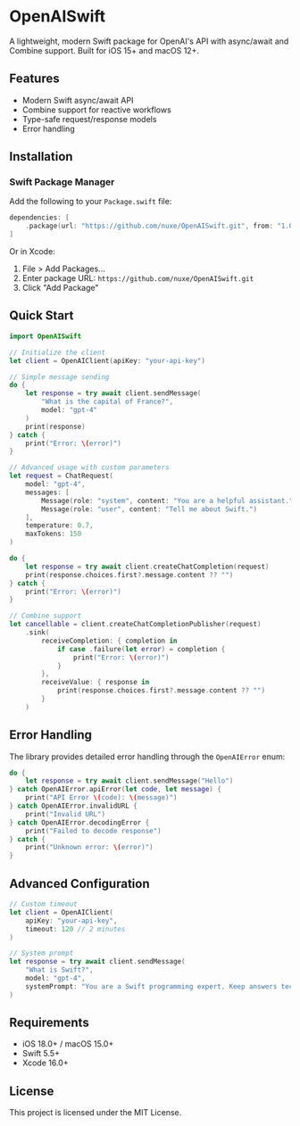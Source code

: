 # OpenAISwift

A lightweight, modern Swift package for OpenAI's API with async/await and Combine support. Built for iOS 15+ and macOS 12+.

## Features

- Modern Swift async/await API
- Combine support for reactive workflows
- Type-safe request/response models
- Error handling

## Installation

### Swift Package Manager

Add the following to your `Package.swift` file:

```swift
dependencies: [
    .package(url: "https://github.com/nuxe/OpenAISwift.git", from: "1.0.0")
]
```

Or in Xcode:
1. File > Add Packages...
2. Enter package URL: `https://github.com/nuxe/OpenAISwift.git`
3. Click "Add Package"

## Quick Start

```swift
import OpenAISwift

// Initialize the client
let client = OpenAIClient(apiKey: "your-api-key")

// Simple message sending
do {
    let response = try await client.sendMessage(
        "What is the capital of France?",
        model: "gpt-4"
    )
    print(response)
} catch {
    print("Error: \(error)")
}

// Advanced usage with custom parameters
let request = ChatRequest(
    model: "gpt-4",
    messages: [
        Message(role: "system", content: "You are a helpful assistant."),
        Message(role: "user", content: "Tell me about Swift.")
    ],
    temperature: 0.7,
    maxTokens: 150
)

do {
    let response = try await client.createChatCompletion(request)
    print(response.choices.first?.message.content ?? "")
} catch {
    print("Error: \(error)")
}

// Combine support
let cancellable = client.createChatCompletionPublisher(request)
    .sink(
        receiveCompletion: { completion in
            if case .failure(let error) = completion {
                print("Error: \(error)")
            }
        },
        receiveValue: { response in
            print(response.choices.first?.message.content ?? "")
        }
    )
```

## Error Handling

The library provides detailed error handling through the `OpenAIError` enum:

```swift
do {
    let response = try await client.sendMessage("Hello")
} catch OpenAIError.apiError(let code, let message) {
    print("API Error \(code): \(message)")
} catch OpenAIError.invalidURL {
    print("Invalid URL")
} catch OpenAIError.decodingError {
    print("Failed to decode response")
} catch {
    print("Unknown error: \(error)")
}
```

## Advanced Configuration

```swift
// Custom timeout
let client = OpenAIClient(
    apiKey: "your-api-key",
    timeout: 120 // 2 minutes
)

// System prompt
let response = try await client.sendMessage(
    "What is Swift?",
    model: "gpt-4",
    systemPrompt: "You are a Swift programming expert. Keep answers technical and concise."
)
```

## Requirements
- iOS 18.0+ / macOS 15.0+
- Swift 5.5+
- Xcode 16.0+

## License
This project is licensed under the MIT License.
